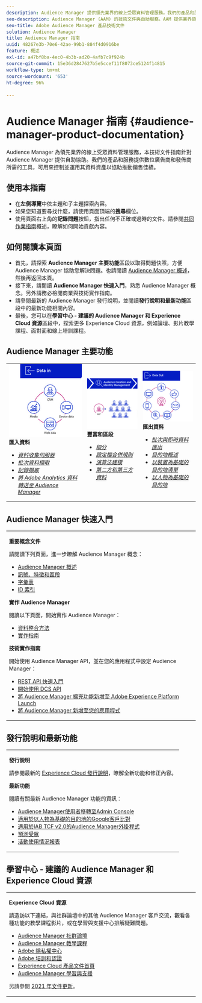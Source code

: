 ```yaml
---
description: Audience Manager 提供領先業界的線上受眾資料管理服務。我們的產品和服務提供數位廣告商和發佈商所需的工具，可用來控制並運用其資料資產以協助推動銷售佳績。
seo-description: Audience Manager (AAM) 的技術文件與自助服務。AAM 提供業界領先的線上受眾資料管理服務，為數位廣告商和發佈商供應所需的工具，可用來控制並運用其資料資產以協助推動銷售佳績。
seo-title: Adobe Audience Manager 產品技術文件
solution: Audience Manager
title: Audience Manager 指南
uuid: 48267e3b-70e6-42ae-99b1-884f4d0916be
feature: 概述
exl-id: a47bf8ba-4ec0-4b3b-ad20-4afb7c9f924b
source-git-commit: 15e36d2847627b5e5ccef11f8073ce5124f14815
workflow-type: tm+mt
source-wordcount: '653'
ht-degree: 96%

---
```


# Audience Manager 指南 {#audience-manager-product-documentation}

Audience Manager 為領先業界的線上受眾資料管理服務，本技術文件指南針對 Audience Manager 提供自助協助。我們的產品和服務提供數位廣告商和發佈商所需的工具，可用來控制並運用其資料資產以協助推動銷售佳績。

## 使用本指南

* 在&#x200B;**左側導覽**&#x200B;中依主題和子主題探索內容。
* 如果您知道要尋找什麼，請使用頁面頂端的&#x200B;**搜尋**&#x200B;欄位。
* 使用頁面右上角的&#x200B;**記錄問題**&#x200B;按鈕，指出任何不正確或過時的文件。請參閱[共同作業指南](https://docs.adobe.com/content/help/en/contributor/contributor-guide/introduction.html)概述，瞭解如何開始貢獻內容。

## 如何閱讀本頁面

* 首先，請探索 **Audience Manager 主要功能**&#x200B;區段以取得問題快照，方便 Audience Manager 協助您解決問題。也請閱讀 [Audience Manager 概述](/help/using/overview/aam-overview.md)，然後再返回本頁。
* 接下來，請閱讀 **Audience Manager 快速入門**，熟悉 Audience Manager 概念。另外請務必檢閱商業與技術實作指南。
* 請參閱最新的 Audience Manager 發行說明，並閱讀&#x200B;**發行說明和最新功能**&#x200B;區段中的最新功能相關內容。
* 最後，您可以在&#x200B;**學習中心 - 建議的 Audience Manager 和 Experience Cloud 資源**&#x200B;區段中，探索更多 Experience Cloud 資源，例如論壇、影片教學課程、面對面和線上培訓課程。

## Audience Manager 主要功能

<table style="table-layout:fixed">
   <td>
      <img alt="資料輸入" src="/help/using/overview/assets/data-in.png"/>
      <div>
         <b>匯入資料</b>
      </div>
      <p>
         <em><ul><li><a href="/help/using/api/dcs-intro/dcs-api-reference/dcs-api-reference-overview.md">資料收集伺服器</a></li><li><a href="/help/using/integration/sending-audience-data/batch-data-transfer-explained/batch-data-transfer-overview.md">批次資料擷取</a></li><li><a href="/help/using/reporting/audience-optimization-reports/metadata-files-intro/metadata-files-intro.md">記錄擷取</a></li><li><a href="/help/using/integration/integration-other-solutions/audience-management-module.md">將 Adobe Analytics 資料轉送至 Audience Manager</a></li></ul></em>
      <p>
   </td>
   <td>
      <img alt="豐富和區段" src="/help/using/overview/assets/enrich-segment.png"/>
      <div>
         <b>豐富和區段</b>
      </div>
      <p>
       <em><ul><li><a href="/help/using/features/segments/segments-purpose.md">細分</a></li><li><a href="/help/using/features/profile-merge-rules/merge-rules-overview.md">設定檔合併規則</a></li><li><a href="/help/using/features/algorithmic-models/understanding-models.md">演算法建模</a></li><li><a href="/help/using/overview/data-types-collected.md">第二方和第三方資料</a></li></ul></em>
      <p>
   </td>
   <td>
      <img alt="資料輸出" src="/help/using/overview/assets/data-out.png"/>
      </a>
      <div>
         <b>匯出資料</b>
      </div>
      <p>
      <p>
         <em><ul><li><a href="/help/using/integration/receiving-audience-data/receiving-audience-data-overview.md">批次與即時資料匯出</a></li><li><a href="/help/using/features/destinations/destinations.md">目的地概述</a></li><li><a href="/help/using/features/destinations/device-based-destinations-list.md">以裝置為基礎的目的地清單</a></li><li><a href="/help/using/features/destinations/people-based-destinations-overview.md">以人物為基礎的目的地</a></li></ul></em> 
      <p>
      <p>
   </td>
</table>


## Audience Manager 快速入門

<table> 
 <tbody> 
  <tr> 
   <td colname="col1"> <p><b>重要概念文件</b></p>
   <p>請閱讀下列頁面，進一步瞭解 Audience Manager 概念： 
   <ul><li><a href="/help/using/overview/aam-overview.md"> Audience Manager 概述</a></li><li><a href="/help/using/reference/signal-trait-segment.md">訊號、特徵和區段</a></li><li><a href="/help/using/reference/aam-glossary.md"> 字彙表</a> </li><li><a href="/help/using/reference/ids-in-aam.md">ID 索引</a></li></ul></p>

<p><b>實作 Audience Manager</b></p>
   <p> 閱讀以下頁面，開始實作 Audience Manager：
     <ul>
     <li><a href="/help/using/integration/data-integration-methods.md">資料整合方法</a></li>
     <li><a href="/help/using/integration/implement-audience-manager.md">實作指南</a></li>
     </ul> </p>

<p> <b>技術實作指南</b> </p> <p>開始使用 Audience Manager API，並在您的應用程式中設定 Audience Manager：</p> <p> 
     <ul id="ul_47C012F6AB3E4B73BA357027F4D15369">
     <li><a href="/help/using/api/rest-api-main/aam-api-getting-started.md">REST API 快速入門</a></li>
     <li><a href="/help/using/api/dcs-intro/dcs-event-calls/dcs-event-calls.md">開始使用 DCS API</a></li>
     <li><a href="https://docs.adobe.com/content/help/zh-Hant/launch/using/extensions-ref/adobe-extension/adobe-audience-manager-extension.html">將 Audience Manager 擴充功能新增至 Adobe Experience Platform Launch</a></li>
    <li><a href="https://aep-sdks.gitbook.io/docs/using-mobile-extensions/adobe-audience-manager">將 Audience Manager 新增至您的應用程式</a></li>
     </ul> </p>
    </td>

</tr> 
 </tbody> 
</table>

<!--

<table> 
 <tbody> 
  <tr> 
   <td colname="col1"> <p><b>Important Conceptual Documentation</b></p>
   <p>Read the pages below for a deeper understanding of Audience Manager concepts: 
   <ul><li><a href="https://docs.adobe.com/content/help/en/audience-manager/user-guide/overview/aam-overview.html"> Audience Manager Overview</a></li><li><a href="https://docs.adobe.com/help/en/audience-manager/user-guide/reference/aam-glossary.html"> Glossary</a> </li><li><a href="https://docs.adobe.com/content/help/en/audience-manager/user-guide/reference/ids-in-aam.html">Index of IDs</a></li><li><a href="https://docs.adobe.com/help/en/audience-manager/user-guide/reference/signal-trait-segment.html">Signals, Traits, and Segments</a></li></ul></p>
   <br>&nbsp;
   <p><b>Implement Audience Manager</b></p>
   <p> Get started with implementing Audience Manager by reading the pages below:
     <ul>
     <li><a href="https://docs.adobe.com/content/help/en/audience-manager/user-guide/implementation-integration-guides/data-integration-methods.html">Data Integration Methods</a></li>
     <li><a href="https://docs.adobe.com/content/help/en/audience-manager/user-guide/implementation-integration-guides/implement-audience-manager.html">Implementation Guide</a></li>
     </ul> </p>
     <br>&nbsp;
   <p> <b>Technical Implementation Guides</b> </p> <p>Get started with Audience Manager APIs and set up Audience Manager in your app:</p> <p> 
     <ul id="ul_47C012F6AB3E4B73BA357027F4D15369">
     <li><a href="https://docs.adobe.com/content/help/en/audience-manager/user-guide/api-and-sdk-code/rest-apis/aam-api-getting-started.html">Getting Started with REST APIs</a></li>
     <li><a href="https://docs.adobe.com/content/help/en/audience-manager/user-guide/api-and-sdk-code/dcs/dcs-event-calls/dcs-event-calls.html">Get started with the DCS API</a></li>
     <li><a href="https://docs.adobe.com/content/help/en/launch/using/extensions-ref/adobe-extension/adobe-audience-manager-extension.html">Add the Audience Manager extension to Adobe Experience Platform Launch</a></li>
    <li><a href="https://aep-sdks.gitbook.io/docs/using-mobile-extensions/adobe-audience-manager">Add Audience Manager to your app</a></li>
     </ul> </p>
    </td>
   <td colname="col2">  <p> <b>Collaborative Documentation</b> </p>
     <p>We welcome contributions to our documentation from all our readers. See the <a href="https://docs.adobe.com/content/help/en/contributor/contributor-guide/introduction.html">Collaboration Guide Overview</a> to learn how to start contributing.</p>
   <br>&nbsp;
   <p> <b>Release Notes</b> </p> <p> 
     See the latest <a href="https://docs.adobe.com/content/help/en/release-notes/experience-cloud/current.html" format="https" scope="external"> Experience Cloud Release Notes</a> for new features and fixes.</p> <br>&nbsp;
     <p> <b>Experience Cloud Resources</b> </p> <p> 
     <ul id="ul_E30EC96BDC624B5591F0470D430B7F41"> 
      <li id="li_F3A5CCFAE0F247CEB41A03CA8E03106B"><a href="https://forums.adobe.com/community/experience-cloud/analytics-cloud/audience-manager" format="https" scope="external"> Audience Manager Community Forums</a> </li>
      <li><a href="https://docs.adobe.com/content/help/en/audience-manager-learn/tutorials/overview.html" format="http" scope="external"> Audience Manager Tutorials</a> </li> 
      <li id="li_1737D63307024F26B1F967621613A5AC"><a href="https://www.adobe.com/privacy.html" format="http" scope="external"> Adobe Privacy Center</a> </li>  
      <li id="li_1938F7044F544481A6CC0F45CC22B80A"> <a href="https://helpx.adobe.com/learning.html?promoid=KAUDK" scope="external" format="http"> Adobe Training and Certifications</a> </li> 
      <li id="li_C71459E0D1464C05B8B9387C43541F17"> <a href="https://helpx.adobe.com/support/experience-cloud.html" scope="external" format="https">Experience Cloud Product Documentation Home</a> </li> 
      <li id="li_0DB1997FEB87484EBC07E03FD40AA39F"><a href="https://helpx.adobe.com/support/audience-manager.html" format="https" scope="external"> Audience Manager Learn &amp; Support</a> </li> 
     </ul> </p> 
     <br>&nbsp;
     <p>See also, <a href="https://docs.adobe.com/content/help/en/audience-manager/user-guide/documentation-updates/docs-2020.html"> 2020 Documentation Updates</a>. </p> </td>
  </tr> 
 </tbody> 
</table>

-->

## 發行說明和最新功能

<table> 
 <tbody> 
  <tr> 
   <td> <p> <b>發行說明</b> </p> <p> 
     請參閱最新的 <a href="https://docs.adobe.com/content/help/zh-Hant/release-notes/experience-cloud/current.html" format="https" scope="external">Experience Cloud 發行說明</a>，瞭解全新功能和修正內容。</p> 
     <p> <b>最新功能</b> </p> <p> 
     閱讀有關最新 Audience Manager 功能的資訊：</p>
     <p><ul><li><a href="/help/using/docs-updates/docs-2021.md">Audience Manager使用者移轉至Admin Console</a></li><li><a href="/help/using/features/destinations/people-based-destinations-prerequisites.md">適用於以人物為基礎的目的地的Google客戶比對</a></li><li><a href="/help/using/overview/data-security-and-privacy/aam-iab-plugin.md">適用於IAB TCF v2.0的Audience Manager外掛程式</a></li><li><a href="/help/using/features/algorithmic-models/predictive-audiences.md">預測受眾</a></li><li><a href="/help/using/features/administration/activity-usage-reporting.md">活動使用情況報表</a></li>
     </ul></p>
    </td>
  </tr> 
 </tbody> 
</table>

<!--

**Release Notes**

See the latest [Experience Cloud Release Notes](https://docs.adobe.com/content/help/en/release-notes/experience-cloud/current.html) for new features and fixes.

<br>&nbsp;

**Latest features**

Read about the latest Audience Manager features:
* [Activity Usage Reporting](https://docs.adobe.com/content/help/en/audience-manager/user-guide/features/administration/activity-usage-reporting.html)
* [California Consumer Privacy Act (CCPA) Support and Privacy Documentation Overhaul](https://docs.adobe.com/content/help/en/audience-manager/user-guide/overview/data-privacy/data-privacy.html)
* [Intelligent Recommendations for Audience Marketplace Data, powered by Adobe Sensei](https://docs.adobe.com/content/help/en/audience-manager/user-guide/features/segments/trait-recommendations.html)
* [Profile Merge Rules Enhancements](https://docs.adobe.com/content/help/en/audience-manager/user-guide/features/profile-merge-rules/merge-rules-overview.html)
* [Bulk Management Tools Update](https://docs.adobe.com/content/help/en/audience-manager/user-guide/reference/bulk-management-tools/bulk-management-intro.html)

-->


## 學習中心 - 建議的 Audience Manager 和 Experience Cloud 資源


<table> 
 <tbody> 
  <tr> 
   <td colname="col2"> 
     <p> <b>Experience Cloud 資源</b> </p>
     <p>請造訪以下連結，與社群論壇中的其他 Audience Manager 客戶交流，觀看各種功能的教學課程影片，或在學習與支援中心排解疑難問題。</p>
     <p> 
     <ul id="ul_E30EC96BDC624B5591F0470D430B7F41"> 
      <li id="li_F3A5CCFAE0F247CEB41A03CA8E03106B"><a href="https://forums.adobe.com/community/experience-cloud/analytics-cloud/audience-manager" format="https" scope="external"> Audience Manager 社群論壇</a> </li>
      <li><a href="https://docs.adobe.com/content/help/en/audience-manager-learn/tutorials/overview.html" format="http" scope="external"> Audience Manager 教學課程</a> </li> 
      <li id="li_1737D63307024F26B1F967621613A5AC"><a href="https://www.adobe.com/tw/privacy.html" format="http" scope="external"> Adobe 隱私權中心</a> </li>  
      <li id="li_1938F7044F544481A6CC0F45CC22B80A"> <a href="https://helpx.adobe.com/tw/learning.html?promoid=KAUDK" scope="external" format="http"> Adobe 培訓和認證</a> </li> 
      <li id="li_C71459E0D1464C05B8B9387C43541F17"> <a href="https://helpx.adobe.com/tw/support/experience-cloud.html" scope="external" format="https">Experience Cloud 產品文件首頁</a> </li> 
      <li id="li_0DB1997FEB87484EBC07E03FD40AA39F"><a href="https://helpx.adobe.com/tw/support/audience-manager.html" format="https" scope="external"> Audience Manager 學習與支援</a> </li> 
     </ul> </p> 
     <p>另請參閱 <a href="https://docs.adobe.com/content/help/zh-Hant/audience-manager/user-guide/documentation-updates/docs-2021.translate.html">2021 年文件更新</a>。 </p> </td>
  </tr> 
 </tbody> 
</table>
